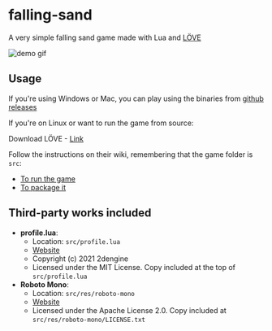 # falling-sand

A very simple falling sand game made with Lua and [LÖVE](https://love2d.org/)

![demo gif](https://user-images.githubusercontent.com/102701307/186446484-47f46f25-99ea-4924-a42a-77a8aa58f97b.gif)

## Usage

If you're using Windows or Mac, you can play using the binaries from [github releases](https://github.com/matix64/falling-sand/releases)

If you're on Linux or want to run the game from source:

Download LÖVE - [Link](https://love2d.org/)

Follow the instructions on their wiki, remembering that the game folder is `src`:

- [To run the game](https://love2d.org/wiki/Getting_Started#Running_Games)
- [To package it](https://love2d.org/wiki/Game_Distribution)

## Third-party works included

- **profile.lua**:
  - Location: `src/profile.lua`
  - [Website](https://github.com/2dengine/profile.lua)
  - Copyright (c) 2021 2dengine
  - Licensed under the MIT License. Copy included at the top of `src/profile.lua`
- **Roboto Mono**:
  - Location: `src/res/roboto-mono`
  - [Website](https://fonts.google.com/specimen/Roboto+Mono)
  - Licensed under the Apache License 2.0. Copy included at `src/res/roboto-mono/LICENSE.txt`
